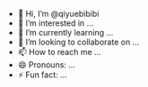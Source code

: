 - 👋 Hi, I’m @qiyuebibibi
- 👀 I’m interested in ...
- 🌱 I’m currently learning ...
- 💞️ I’m looking to collaborate on ...
- 📫 How to reach me ...
- 😄 Pronouns: ...
- ⚡ Fun fact: ...

<!---
qiyuebibibi/qiyuebibibi is a ✨ special ✨ repository because its `README.md` (this file) appears on your GitHub profile.
You can click the Preview link to take a look at your changes.
--->
